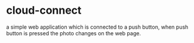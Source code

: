 ﻿# cloud-connect
a simple web application which is connected to a push button, when push button is pressed the photo changes on the web page.
